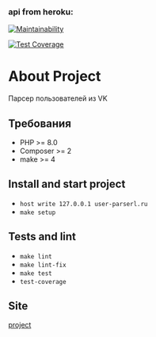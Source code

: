 ### api from heroku:
[![Maintainability](https://api.codeclimate.com/v1/badges/1433e161c6fc40dc15b7/maintainability)](https://codeclimate.com/github/vasilysmolin/user-parser/maintainability)

[![Test Coverage](https://api.codeclimate.com/v1/badges/1433e161c6fc40dc15b7/test_coverage)](https://codeclimate.com/github/vasilysmolin/user-parser/test_coverage)

# About Project
Парсер пользователей из VK

## Требования

* PHP >= 8.0
* Composer >= 2
* make >= 4

## Install and start project
* `host write 127.0.0.1 user-parserl.ru`
* `make setup`


## Tests and lint

* `make lint`
* `make lint-fix`
* `make test`
* `test-coverage`

## Site
[project](https://user-parser.herokuapp.com/)

